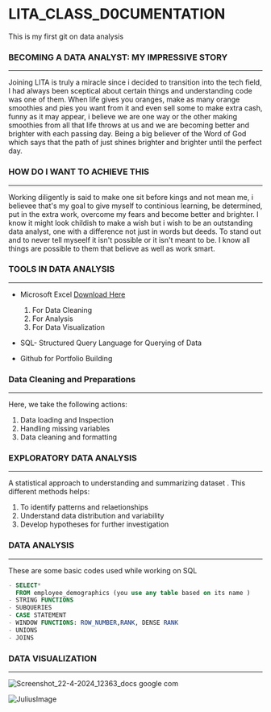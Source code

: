 
# LITA_CLASS_D0CUMENTATION
This is my first git on data analysis

### BECOMING A DATA ANALYST: MY IMPRESSIVE STORY
---
Joining LITA is truly a miracle since i decided to transition into the tech field, I had always been sceptical about certain things and understanding code was one of them. 
When life gives you oranges, make as many orange smoothies and pies you want from it and even sell some to make extra cash, funny as it may appear, i believe we are one way or the other making smoothies from all that life throws at us and we are becoming better and brighter with each passing day.
Being a big believer of the Word of God which says that the path of just shines brighter and brighter until the perfect day.


### HOW DO I WANT TO ACHIEVE THIS 
---
Working diligently is said to make one sit before kings and not mean me, i believee that's my goal to give myself to continious learning, be determined, put in the extra work, overcome my fears and become better and brighter. 
I know it might look childish to make a wish but i wish to be an outstanding data analyst, one with a difference not just in words but deeds. To stand out and to never tell myseelf it isn't possible or it isn't meant to be.
I know all things are possible to them that believe as well as work smart.


### TOOLS IN DATA ANALYSIS
---
- Microsoft Excel [Download Here](https://www.microsoft.com)
  
  1. For Data Cleaning
  2. For Analysis
  3. For Data Visualization
 
    
- SQL- Structured Query Language for Querying of Data

  
- Github for Portfolio Building


### Data Cleaning and Preparations
---
Here, we take the following actions: 
1. Data loading and Inspection
2. Handling missing variables
3. Data cleaning and formatting


### EXPLORATORY DATA ANALYSIS
---
A statistical approach to understanding and summarizing dataset . This different methods helps:
1. To identify patterns and relaetionships
2. Understand data distribution and variability
3. Develop hypotheses for further investigation



### DATA ANALYSIS
---
These are some basic codes used while working on SQL
``` SQL
- SELECT*
  FROM employee_demographics (you use any table based on its name )
- STRING FUNCTIONS
- SUBQUERIES
- CASE STATEMENT
- WINDOW FUNCTIONS: ROW_NUMBER,RANK, DENSE RANK
- UNIONS
- JOINS
```
### DATA VISUALIZATION
---
![Screenshot_22-4-2024_12363_docs google com](https://github.com/user-attachments/assets/6db870e1-8df4-48fd-8c5a-238a1102e924)



![JuliusImage](https://github.com/user-attachments/assets/da5a97b6-a017-4628-bf03-d3daa4aca40a)





